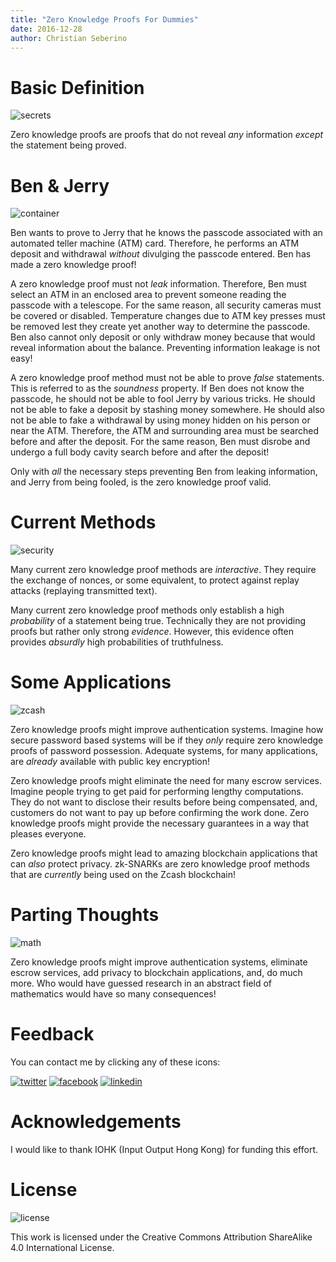 ```yaml
---
title: "Zero Knowledge Proofs For Dummies"
date: 2016-12-28
author: Christian Seberino
---
```


# Basic Definition

![secrets](http://i.imgsafe.org/f4b427bcd0.jpg)

Zero knowledge proofs are proofs that do not reveal *any* information *except* the statement being proved.

# Ben & Jerry

![container](http://i.imgsafe.org/f4b94f376c.jpg)

Ben wants to prove to Jerry that he knows the passcode associated with an automated teller machine (ATM) card.  Therefore, he performs an ATM deposit and withdrawal *without* divulging the passcode entered.  Ben has made a zero knowledge proof!

A zero knowledge proof must not *leak* information.  Therefore, Ben must select an ATM in an enclosed area to prevent someone reading the passcode with a telescope.  For the same reason, all security cameras must be covered or disabled.  Temperature changes due to ATM key presses must be removed lest they create yet another way to determine the passcode.  Ben also cannot only deposit or only withdraw money because that would reveal information about the balance.  Preventing information leakage is not easy!

A zero knowledge proof method must not be able to prove *false* statements.  This is referred to as the *soundness* property.  If Ben does not know the passcode, he should not be able to fool Jerry by various tricks.  He should not be able to fake a deposit by stashing money somewhere.  He should also not be able to fake a withdrawal by using  money hidden on his person or near the ATM.  Therefore, the ATM and surrounding area must be searched before and after the deposit.  For the same reason, Ben must disrobe and undergo a full body cavity search before and after the deposit!

Only with *all* the necessary steps preventing Ben from leaking information, and Jerry from being fooled, is the zero knowledge proof valid.

# Current Methods

![security](http://i.imgsafe.org/f4bd3259eb.jpg)

Many current zero knowledge proof methods are *interactive*.  They require the exchange of nonces, or some equivalent, to protect against replay attacks (replaying transmitted text).

Many current zero knowledge proof methods only establish a high *probability* of a statement being true.  Technically they are not providing proofs but rather only strong *evidence*.  However, this evidence often provides *absurdly* high probabilities of truthfulness.

# Some Applications

![zcash](http://i.imgsafe.org/f4a994feea.png)

Zero knowledge proofs might improve authentication systems.  Imagine how secure password based systems will be if they *only* require zero knowledge proofs of password possession.  Adequate systems, for many applications, are *already* available  with public key encryption!

Zero knowledge proofs might eliminate the need for many escrow services.  Imagine people trying to get paid for performing  lengthy  computations.  They do not want to disclose their results before being compensated, and, customers do not want to pay up before confirming the work done.  Zero knowledge proofs might provide the necessary guarantees in a way that pleases everyone.

Zero knowledge proofs might lead to amazing blockchain applications that can *also* protect privacy.  zk-SNARKs are zero knowledge proof methods that are *currently* being used on the Zcash blockchain!

# Parting Thoughts

![math](http://i.imgsafe.org/f4c9f917bf.jpg)

Zero knowledge proofs might improve authentication systems, eliminate escrow services, add privacy to blockchain applications, and, do much more.  Who would have guessed research in an abstract field of mathematics would have so many consequences!

# Feedback

You can contact me by clicking any of these icons:

[![twitter](http://i.imgsafe.org/fcbc8685c1.png)](https://twitter.com/chris_seberino) [![facebook](http://i.imgsafe.org/fcbc627df9.png)](https://www.facebook.com/cseberino) [![linkedin](http://i.imgsafe.org/fcbcf09c9e.png)](https://www.linkedin.com/in/christian-seberino-776897110)

# Acknowledgements

I would like to thank IOHK (Input Output Hong Kong) for funding this effort.

# License

![license](https://i.creativecommons.org/l/by-sa/4.0/88x31.png)

This work is licensed under the Creative Commons Attribution ShareAlike 4.0 International License.
